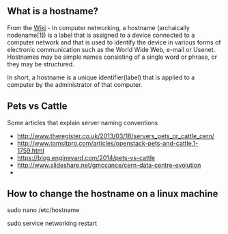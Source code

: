 ## What is a hostname?

From the [Wiki](https://en.wikipedia.org/wiki/Hostname) - In computer networking, a hostname (archaically nodename[1]) is a label that is assigned to a device connected to a computer network and that is used to identify the device in various forms of electronic communication such as the World Wide Web, e-mail or Usenet. Hostnames may be simple names consisting of a single word or phrase, or they may be structured.

In short, a hostname is a unique identifier(label) that is applied to a computer by the administrator of that computer.

## Pets vs Cattle
Some articles that explain server naming conventions
* http://www.theregister.co.uk/2013/03/18/servers_pets_or_cattle_cern/
* http://www.tomsitpro.com/articles/openstack-pets-and-cattle,1-1759.html
* https://blog.engineyard.com/2014/pets-vs-cattle
* http://www.slideshare.net/gmccance/cern-data-centre-evolution
* 

## How to change the hostname on a linux machine

  sudo nano /etc/hostname
  
  sudo service networking restart
  
  

